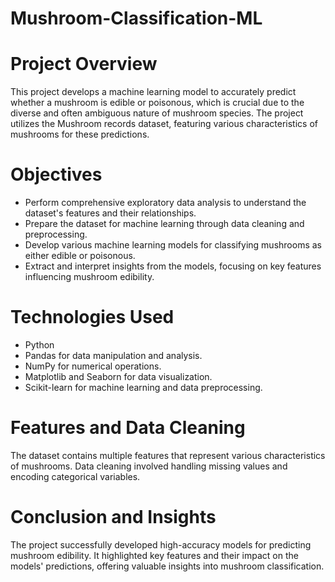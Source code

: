 # Mushroom-Classification-ML

# Project Overview

This project develops a machine learning model to accurately predict whether a mushroom is edible or poisonous, which is crucial due to the diverse and often ambiguous nature of mushroom species. The project utilizes the Mushroom records dataset, featuring various characteristics of mushrooms for these predictions.

# Objectives

- Perform comprehensive exploratory data analysis to understand the dataset's features and their relationships.
- Prepare the dataset for machine learning through data cleaning and preprocessing.
- Develop various machine learning models for classifying mushrooms as either edible or poisonous.
- Extract and interpret insights from the models, focusing on key features influencing mushroom edibility.

# Technologies Used
- Python
- Pandas for data manipulation and analysis.
- NumPy for numerical operations.
- Matplotlib and Seaborn for data visualization.
- Scikit-learn for machine learning and data preprocessing.

# Features and Data Cleaning

The dataset contains multiple features that represent various characteristics of mushrooms. Data cleaning involved handling missing values and encoding categorical variables.

# Conclusion and Insights

The project successfully developed high-accuracy models for predicting mushroom edibility. It highlighted key features and their impact on the models' predictions, offering valuable insights into mushroom classification.
